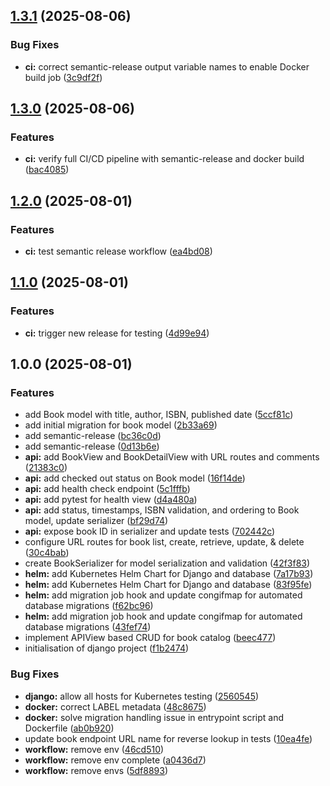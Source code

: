 ## [1.3.1](https://github.com/egshiglen2024359/capstone-project/compare/v1.3.0...v1.3.1) (2025-08-06)

### Bug Fixes

* **ci:** correct semantic-release output variable names to enable Docker build job ([3c9df2f](https://github.com/egshiglen2024359/capstone-project/commit/3c9df2fc09c7eafdb0aec979fc4125e3dc10e7da))

## [1.3.0](https://github.com/egshiglen2024359/capstone-project/compare/v1.2.0...v1.3.0) (2025-08-06)

### Features

* **ci:** verify full CI/CD pipeline with semantic-release and docker build ([bac4085](https://github.com/egshiglen2024359/capstone-project/commit/bac40852fb24fe383b2e1484cd4a43f49c2d23f8))

## [1.2.0](https://github.com/egshiglen2024359/capstone-project/compare/v1.1.0...v1.2.0) (2025-08-01)

### Features

* **ci:** test semantic release workflow ([ea4bd08](https://github.com/egshiglen2024359/capstone-project/commit/ea4bd089e55ba3321790d99f29a39a14ba5ac31f))

## [1.1.0](https://github.com/egshiglen2024359/capstone-project/compare/v1.0.0...v1.1.0) (2025-08-01)

### Features

* **ci:** trigger new release for testing ([4d99e94](https://github.com/egshiglen2024359/capstone-project/commit/4d99e941436d7d92f84d4545d46390e163ed2536))

## 1.0.0 (2025-08-01)

### Features

* add Book model with title, author, ISBN, published date ([5ccf81c](https://github.com/egshiglen2024359/capstone-project/commit/5ccf81c27f509c21e22a4f735709df205b765e9e))
* add initial migration for book model ([2b33a69](https://github.com/egshiglen2024359/capstone-project/commit/2b33a69b0ceb285c696b2379c55214b249be66b8))
* add semantic-release ([bc36c0d](https://github.com/egshiglen2024359/capstone-project/commit/bc36c0d8596a0c7e11dc3556444b8a916bde6f8d))
* add semantic-release ([0d13b6e](https://github.com/egshiglen2024359/capstone-project/commit/0d13b6ea7cf4226749cc308eacdd2bbc7344506a))
* **api:** add BookView and BookDetailView with URL routes and comments ([21383c0](https://github.com/egshiglen2024359/capstone-project/commit/21383c073b2b4e20f73db19ac3db0cf1cc31f112))
* **api:** add checked out status on Book model ([16f14de](https://github.com/egshiglen2024359/capstone-project/commit/16f14deae8800c9fec1433a008e3804d240a7520))
* **api:** add health check endpoint ([5c1fffb](https://github.com/egshiglen2024359/capstone-project/commit/5c1fffbdd32efa7c42c2c7aa35edf88fe981c3b2))
* **api:** add pytest for health view ([d4a480a](https://github.com/egshiglen2024359/capstone-project/commit/d4a480a6e84d8486984bf3babf626b43c797b527))
* **api:** add status, timestamps, ISBN validation, and ordering to Book model, update serializer ([bf29d74](https://github.com/egshiglen2024359/capstone-project/commit/bf29d7487c5f23416ba1d65b12c829bcb867a4c2))
* **api:** expose book ID in serializer and update tests ([702442c](https://github.com/egshiglen2024359/capstone-project/commit/702442c96a3ae685298dd3b8df8a98982cff6353))
* configure URL routes for book list, create, retrieve, update, & delete ([30c4bab](https://github.com/egshiglen2024359/capstone-project/commit/30c4babbeb35a70f99def32f5c511f1531cf6e6b))
* create BookSerializer for model serialization and validation ([42f3f83](https://github.com/egshiglen2024359/capstone-project/commit/42f3f83cbb5e06d60e90ebc871b24f8e94fb0343))
* **helm:** add Kubernetes Helm Chart for Django and database ([7a17b93](https://github.com/egshiglen2024359/capstone-project/commit/7a17b934af3ece37efe0009d37ebce31983f03eb))
* **helm:** add Kubernetes Helm Chart for Django and database ([83f95fe](https://github.com/egshiglen2024359/capstone-project/commit/83f95fe7f8e0af8305632c8b830176bb1be61bce))
* **helm:** add migration job hook and update congifmap for automated database migrations ([f62bc96](https://github.com/egshiglen2024359/capstone-project/commit/f62bc9683c0cbb2bfbe0c3f9b36f5253516afd5b))
* **helm:** add migration job hook and update congifmap for automated database migrations  ([43fef74](https://github.com/egshiglen2024359/capstone-project/commit/43fef747fc373a328ce5d9a32e5c99d8014f7d61))
* implement APIView based CRUD for book catalog ([beec477](https://github.com/egshiglen2024359/capstone-project/commit/beec477243cb39f75ae686eb545dfe3b068f0d31))
* initialisation of django project ([f1b2474](https://github.com/egshiglen2024359/capstone-project/commit/f1b247462fa394c408d590b970fa2103a0a77f3a))

### Bug Fixes

* **django:** allow all hosts for Kubernetes testing ([2560545](https://github.com/egshiglen2024359/capstone-project/commit/25605451475837d7a626dad1a3586ff5f5b7c1ea))
* **docker:** correct LABEL metadata ([48c8675](https://github.com/egshiglen2024359/capstone-project/commit/48c86758f3fb4dbd564f53f0bc668258177b4091))
* **docker:** solve migration handling issue in entrypoint script and Dockerfile ([ab0b920](https://github.com/egshiglen2024359/capstone-project/commit/ab0b920c2da364e53a161437057f6254f66d1a0b))
* update book endpoint URL name for reverse lookup in tests ([10ea4fe](https://github.com/egshiglen2024359/capstone-project/commit/10ea4fe7e5f460e5c8f0db2993aff106701d41d0))
* **workflow:** remove env ([46cd510](https://github.com/egshiglen2024359/capstone-project/commit/46cd510af53d773788bbf2cb7cba7a4cb759a934))
* **workflow:** remove env complete ([a0436d7](https://github.com/egshiglen2024359/capstone-project/commit/a0436d77ed28c81938bb74858580d91e4a8d30a8))
* **workflow:** remove envs ([5df8893](https://github.com/egshiglen2024359/capstone-project/commit/5df88937d1e213653c95f132ccf5b81db832c67d))
